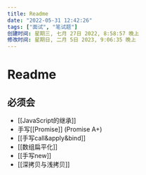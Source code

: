 ```yaml
---
title: Readme
date: "2022-05-31 12:42:26"
tags: ["面试", "笔试题"]
创建时间: 星期三, 七月 27日 2022, 8:58:57 晚上
修改时间: 星期日, 二月 5日 2023, 9:06:35 晚上
---
```


# Readme

## 必须会

- [[JavaScript的继承]]
- 手写[[Promise]] (Promise A+)
- [[手写call&apply&bind]]
- [[数组扁平化]]
- [[手写new]]
- [[深拷贝与浅拷贝]]
